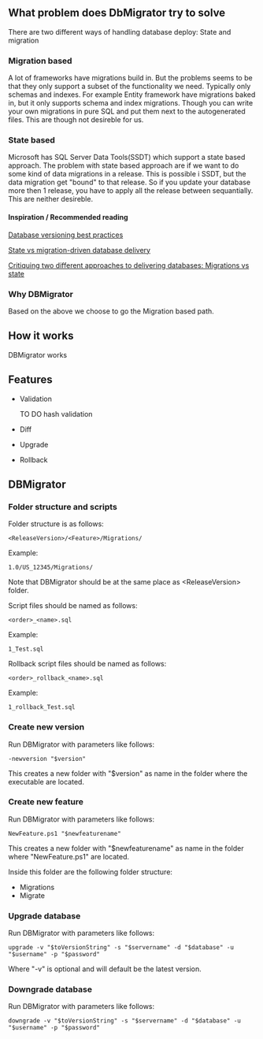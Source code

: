 ## What problem does DbMigrator try to solve
There are two different ways of handling database deploy: State and migration

### Migration based
A lot of frameworks have migrations build in. But the problems seems to be that they only support 
a subset of the functionality we need. Typically only schemas and indexes.
For example Entity framework have migrations baked in, but it only supports schema and index migrations.
Though you can write your own migrations in pure SQL and put them next to the autogenerated files. 
This are though not desireble for us.

### State based
Microsoft has SQL Server Data Tools(SSDT) which support a state based approach. 
The problem with state based approach are if we want to do some kind of data migrations in a release. 
This is possible i SSDT, but the data migration get "bound" to that release. 
So if you update your database more then 1 release, you have to apply all the release between sequantially.
This are neither desireble.


#### Inspiration / Recommended reading
[Database versioning best practices](http://enterprisecraftsmanship.com/2015/08/10/database-versioning-best-practices/)

[State vs migration-driven database delivery](http://enterprisecraftsmanship.com/2015/08/18/state-vs-migration-driven-database-delivery/)

[Critiquing two different approaches to delivering databases: Migrations vs state](http://workingwithdevs.com/delivering-databases-migrations-vs-state/)

### Why DBMigrator
Based on the above we choose to go the Migration based path.

<!--- Describe why we for example don't use flyway -->

## How it works
DBMigrator works 

## Features
* Validation

   TO DO hash validation
* Diff
* Upgrade
* Rollback

## DBMigrator

### Folder structure and scripts
Folder structure is as follows: 

    <ReleaseVersion>/<Feature>/Migrations/

Example:

    1.0/US_12345/Migrations/

Note that DBMigrator should be at the same place as \<ReleaseVersion\> folder.

Script files should be named as follows:

	<order>_<name>.sql

Example:

	1_Test.sql

Rollback script files should be named as follows:

	<order>_rollback_<name>.sql

Example:

	1_rollback_Test.sql

### Create new version
Run DBMigrator with parameters like follows:

    -newversion "$version"


This creates a new folder with "$version" as name in the folder where the executable 
are located.

### Create new feature
Run DBMigrator with parameters like follows:

    NewFeature.ps1 "$newfeaturename"

This creates a new folder with "$newfeaturename" as name in the folder 
where "NewFeature.ps1" are located.

Inside this folder are the following folder structure:
*  Migrations
*  Migrate



### Upgrade database
Run DBMigrator with parameters like follows:

    upgrade -v "$toVersionString" -s "$servername" -d "$database" -u "$username" -p "$password"

Where "-v" is optional and will default be the latest version.

### Downgrade database
Run DBMigrator with parameters like follows:

    downgrade -v "$toVersionString" -s "$servername" -d "$database" -u "$username" -p "$password" 
